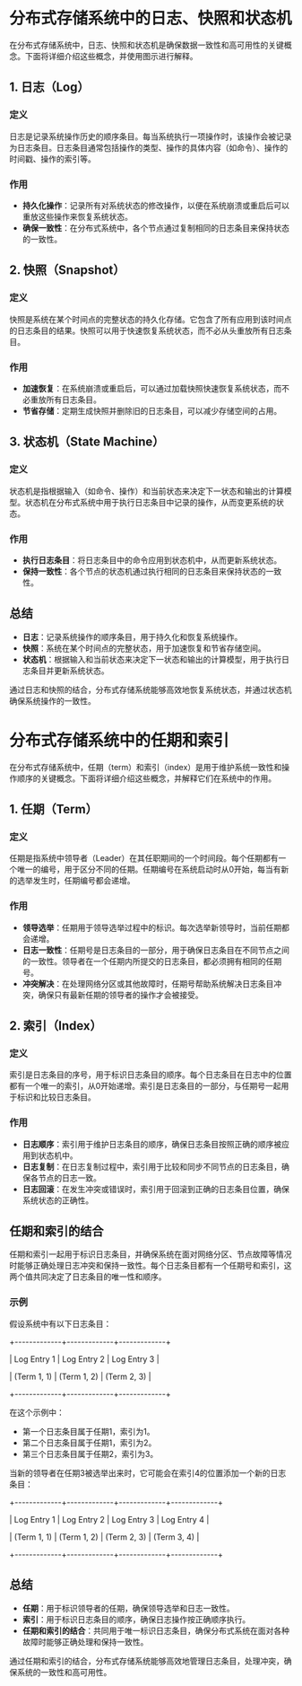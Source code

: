 # 分布式存储系统中的日志、快照和状态机

在分布式存储系统中，日志、快照和状态机是确保数据一致性和高可用性的关键概念。下面将详细介绍这些概念，并使用图示进行解释。

## 1. 日志（Log）

### 定义
日志是记录系统操作历史的顺序条目。每当系统执行一项操作时，该操作会被记录为日志条目。日志条目通常包括操作的类型、操作的具体内容（如命令）、操作的时间戳、操作的索引等。

### 作用
- **持久化操作**：记录所有对系统状态的修改操作，以便在系统崩溃或重启后可以重放这些操作来恢复系统状态。
- **确保一致性**：在分布式系统中，各个节点通过复制相同的日志条目来保持状态的一致性。


## 2. 快照（Snapshot）

### 定义
快照是系统在某个时间点的完整状态的持久化存储。它包含了所有应用到该时间点的日志条目的结果。快照可以用于快速恢复系统状态，而不必从头重放所有日志条目。

### 作用
- **加速恢复**：在系统崩溃或重启后，可以通过加载快照快速恢复系统状态，而不必重放所有日志条目。
- **节省存储**：定期生成快照并删除旧的日志条目，可以减少存储空间的占用。



## 3. 状态机（State Machine）

### 定义
状态机是指根据输入（如命令、操作）和当前状态来决定下一状态和输出的计算模型。状态机在分布式系统中用于执行日志条目中记录的操作，从而变更系统的状态。

### 作用
- **执行日志条目**：将日志条目中的命令应用到状态机中，从而更新系统状态。
- **保持一致性**：各个节点的状态机通过执行相同的日志条目来保持状态的一致性。


## 总结
- **日志**：记录系统操作的顺序条目，用于持久化和恢复系统操作。
- **快照**：系统在某个时间点的完整状态，用于加速恢复和节省存储空间。
- **状态机**：根据输入和当前状态来决定下一状态和输出的计算模型，用于执行日志条目并更新系统状态。

通过日志和快照的结合，分布式存储系统能够高效地恢复系统状态，并通过状态机确保系统操作的一致性。



# 分布式存储系统中的任期和索引

在分布式存储系统中，任期（term）和索引（index）是用于维护系统一致性和操作顺序的关键概念。下面将详细介绍这些概念，并解释它们在系统中的作用。

## 1. 任期（Term）

### 定义
任期是指系统中领导者（Leader）在其任职期间的一个时间段。每个任期都有一个唯一的编号，用于区分不同的任期。任期编号在系统启动时从0开始，每当有新的选举发生时，任期编号都会递增。

### 作用
- **领导选举**：任期用于领导选举过程中的标识。每次选举新领导时，当前任期都会递增。
- **日志一致性**：任期号是日志条目的一部分，用于确保日志条目在不同节点之间的一致性。领导者在一个任期内所提交的日志条目，都必须拥有相同的任期号。
- **冲突解决**：在处理网络分区或其他故障时，任期号帮助系统解决日志条目冲突，确保只有最新任期的领导者的操作才会被接受。


## 2. 索引（Index）

### 定义
索引是日志条目的序号，用于标识日志条目的顺序。每个日志条目在日志中的位置都有一个唯一的索引，从0开始递增。索引是日志条目的一部分，与任期号一起用于标识和比较日志条目。

### 作用
- **日志顺序**：索引用于维护日志条目的顺序，确保日志条目按照正确的顺序被应用到状态机中。
- **日志复制**：在日志复制过程中，索引用于比较和同步不同节点的日志条目，确保各节点的日志一致。
- **日志回滚**：在发生冲突或错误时，索引用于回滚到正确的日志条目位置，确保系统状态的正确性。


## 任期和索引的结合
任期和索引一起用于标识日志条目，并确保系统在面对网络分区、节点故障等情况时能够正确处理日志冲突和保持一致性。每个日志条目都有一个任期号和索引，这两个值共同决定了日志条目的唯一性和顺序。

### 示例
假设系统中有以下日志条目：

+-------------+-------------+-------------+

| Log Entry 1 | Log Entry 2 | Log Entry 3 |

| (Term 1, 1) | (Term 1, 2) | (Term 2, 3) |

+-------------+-------------+-------------+

在这个示例中：
- 第一个日志条目属于任期1，索引为1。
- 第二个日志条目属于任期1，索引为2。
- 第三个日志条目属于任期2，索引为3。

当新的领导者在任期3被选举出来时，它可能会在索引4的位置添加一个新的日志条目：

+-------------+-------------+-------------+-------------+

| Log Entry 1 | Log Entry 2 | Log Entry 3 | Log Entry 4 |

| (Term 1, 1) | (Term 1, 2) | (Term 2, 3) | (Term 3, 4) |

+-------------+-------------+-------------+-------------+


## 总结
- **任期**：用于标识领导者的任期，确保领导选举和日志一致性。
- **索引**：用于标识日志条目的顺序，确保日志操作按正确顺序执行。
- **任期和索引的结合**：共同用于唯一标识日志条目，确保分布式系统在面对各种故障时能够正确处理和保持一致性。

通过任期和索引的结合，分布式存储系统能够高效地管理日志条目，处理冲突，确保系统的一致性和高可用性。

